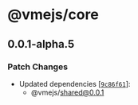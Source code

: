 # @vmejs/core

## 0.0.1-alpha.5

### Patch Changes

- Updated dependencies [[`9c86f61`](https://github.com/vmejs/vmejs/commit/9c86f6108d4a1f96e3e85338ae6263fcb433a68d)]:
  - @vmejs/shared@0.0.1
